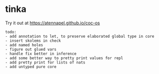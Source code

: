 # tinka

Try it out at https://atennapel.github.io/coc-os

```
todo:
- add annotation to let, to preserve elaborated global type in core
- insert skolems in check
- add named holes
- figure out glued vars
- handle fix better in inference
- add some better way to pretty print values for repl
- add pretty print for lists of nats
- add untyped pure core
```
